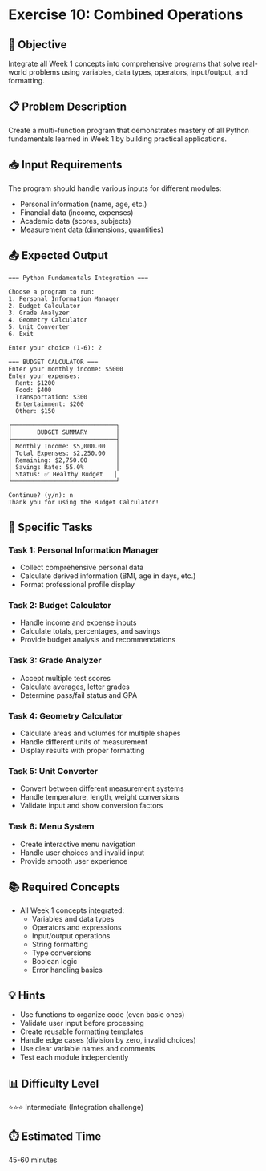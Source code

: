 # Exercise 10: Combined Operations

## 🎯 Objective

Integrate all Week 1 concepts into comprehensive programs that solve real-world problems using variables, data types, operators, input/output, and formatting.

## 📋 Problem Description

Create a multi-function program that demonstrates mastery of all Python fundamentals learned in Week 1 by building practical applications.

## 📥 Input Requirements

The program should handle various inputs for different modules:

- Personal information (name, age, etc.)
- Financial data (income, expenses)
- Academic data (scores, subjects)
- Measurement data (dimensions, quantities)

## 📤 Expected Output

```
=== Python Fundamentals Integration ===

Choose a program to run:
1. Personal Information Manager
2. Budget Calculator
3. Grade Analyzer
4. Geometry Calculator
5. Unit Converter
6. Exit

Enter your choice (1-6): 2

=== BUDGET CALCULATOR ===
Enter your monthly income: $5000
Enter your expenses:
  Rent: $1200
  Food: $400
  Transportation: $300
  Entertainment: $200
  Other: $150

┌─────────────────────────────┐
│       BUDGET SUMMARY        │
├─────────────────────────────┤
│ Monthly Income: $5,000.00   │
│ Total Expenses: $2,250.00   │
│ Remaining: $2,750.00        │
│ Savings Rate: 55.0%         │
│ Status: ✅ Healthy Budget   │
└─────────────────────────────┘

Continue? (y/n): n
Thank you for using the Budget Calculator!
```

## 🎯 Specific Tasks

### Task 1: Personal Information Manager

- Collect comprehensive personal data
- Calculate derived information (BMI, age in days, etc.)
- Format professional profile display

### Task 2: Budget Calculator

- Handle income and expense inputs
- Calculate totals, percentages, and savings
- Provide budget analysis and recommendations

### Task 3: Grade Analyzer

- Accept multiple test scores
- Calculate averages, letter grades
- Determine pass/fail status and GPA

### Task 4: Geometry Calculator

- Calculate areas and volumes for multiple shapes
- Handle different units of measurement
- Display results with proper formatting

### Task 5: Unit Converter

- Convert between different measurement systems
- Handle temperature, length, weight conversions
- Validate input and show conversion factors

### Task 6: Menu System

- Create interactive menu navigation
- Handle user choices and invalid input
- Provide smooth user experience

## 📚 Required Concepts

- All Week 1 concepts integrated:
  - Variables and data types
  - Operators and expressions
  - Input/output operations
  - String formatting
  - Type conversions
  - Boolean logic
  - Error handling basics

## 💡 Hints

- Use functions to organize code (even basic ones)
- Validate user input before processing
- Create reusable formatting templates
- Handle edge cases (division by zero, invalid choices)
- Use clear variable names and comments
- Test each module independently

## 📊 Difficulty Level

⭐⭐⭐ Intermediate (Integration challenge)

## ⏱️ Estimated Time

45-60 minutes
